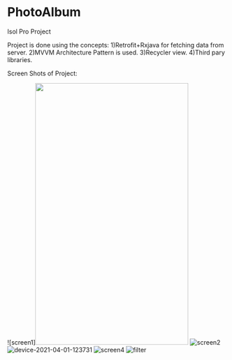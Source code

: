 # PhotoAlbum
Isol Pro Project

Project is done using the concepts:
1)Retrofit+Rxjava for fetching data from server.
2)MVVM Architecture Pattern is used. 
3)Recycler view.
4)Third pary libraries.

Screen Shots of Project:

![screen1]<img src="https://user-images.githubusercontent.com/68738102/113256877-6dabac00-92e7-11eb-9b70-d9818436ddc7.png" width="350" height="600">
![screen2](https://user-images.githubusercontent.com/68738102/113256973-92a01f00-92e7-11eb-9ab4-2dc8f6725fe1.png)
![device-2021-04-01-123731](https://user-images.githubusercontent.com/68738102/113257018-9e8be100-92e7-11eb-83e6-79c6e9a7f76b.png)
![screen4](https://user-images.githubusercontent.com/68738102/113257045-a77cb280-92e7-11eb-89c9-0e73eb591377.png)
![filter](https://user-images.githubusercontent.com/68738102/113257073-b1061a80-92e7-11eb-8bb1-d36e36c7444d.png)
